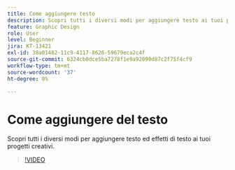 ```yaml
---
title: Come aggiungere testo
description: Scopri tutti i diversi modi per aggiungere testo ai tuoi progetti creativi
feature: Graphic Design
role: User
level: Beginner
jira: KT-13421
exl-id: 38a01482-11c9-4117-8626-59679eca2c4f
source-git-commit: 6324cb0dce5ba7278f1e9a92090d87c2f75f4cf9
workflow-type: tm+mt
source-wordcount: '37'
ht-degree: 0%

---
```


# Come aggiungere del testo

Scopri tutti i diversi modi per aggiungere testo ed effetti di testo ai tuoi progetti creativi.

>[!VIDEO](https://video.tv.adobe.com/v/3420222?quality=12&learn=on&hidetitle=true)

